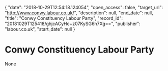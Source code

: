 {
  "date": "2018-10-29T12:54:18.124054", 
  "open_access": false, 
  "target_url": "http://www.conwy.labour.co.uk/", 
  "description": null, 
  "end_date": null, 
  "title": "Conwy Constituency Labour Party", 
  "record_id": "20181029T125418/ghjcACyHc+z07KySG6h7Xg==", 
  "publisher": "labour.co.uk", 
  "start_date": null
}

# Conwy Constituency Labour Party

None